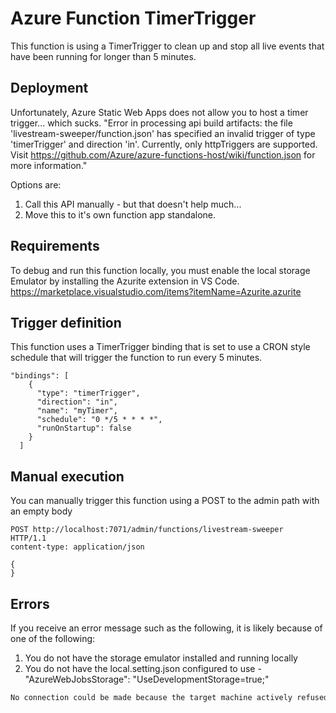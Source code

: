 # Azure Function TimerTrigger

This function is using a TimerTrigger to clean up and stop all live events that have been running for longer than 5 minutes. 

## Deployment
Unfortunately, Azure Static Web Apps does not allow you to host a timer trigger... which sucks. 
"Error in processing api build artifacts: the file 'livestream-sweeper/function.json' has specified an invalid trigger of type 'timerTrigger' and direction 'in'. Currently, only httpTriggers are supported. Visit https://github.com/Azure/azure-functions-host/wiki/function.json for more information."

Options are:
1. Call this API manually - but that doesn't help much...
1. Move this to it's own function app standalone.


## Requirements

To debug and run this function locally, you must enable the local storage Emulator by installing the Azurite extension in VS Code. 
https://marketplace.visualstudio.com/items?itemName=Azurite.azurite

## Trigger definition

This function uses a TimerTrigger binding that is set to use a CRON style schedule that will trigger the function to run every 5 minutes.

```nodejs
"bindings": [
    {
      "type": "timerTrigger",
      "direction": "in",
      "name": "myTimer",
      "schedule": "0 */5 * * * *",
      "runOnStartup": false
    }
  ]
```

## Manual execution

You can manually trigger this function using a POST to the admin path with an empty body

```http
POST http://localhost:7071/admin/functions/livestream-sweeper   HTTP/1.1
content-type: application/json

{
}
```

## Errors

If you receive an error message such as the following, it is likely because of one of the following:

1. You do not have the storage emulator installed and running locally
1. You do not have the local.setting.json configured to use - "AzureWebJobsStorage": "UseDevelopmentStorage=true;"

```bash 
No connection could be made because the target machine actively refused it. (127.0.0.1:10000)
```
